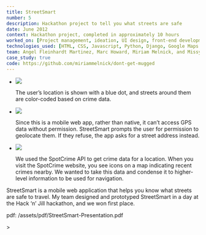```yaml
---
title: StreetSmart
number: 5
description: Hackathon project to tell you what streets are safe
date: June 2012
context: Hackathon project, completed in approximately 10 hours
worked_on: [Project management, ideation, UI design, front-end development, presentation (speaking)]
technologies_used: [HTML, CSS, Javascript, Python, Django, Google Maps API, Spotcrime API]
team: Angel Fleinhardt Martinez, Marc Howard, Miriam Melnick, and Missy Kayko
case_study: true
code: https://github.com/miriammelnick/dont-get-mugged
---
```

<div class="images">
  <ul>
    <li class="captioned-image">
      <a href="#" data-fluidbox><img src="/assets/images/streetsmart/streetsmart-main.png"/></a>
      <p>The user’s location is shown with a blue dot, and streets around them are color-coded based on crime data.</p>
    </li>
    <li class="captioned-image">
     <img src="/assets/images/streetsmart/streetsmart-geo.png"/>
     <p>Since this is a mobile web app, rather than native, it can’t access GPS data without permission. StreetSmart prompts the user for permission to geolocate them. If they refuse, the app asks for a street address instead.</p>
    </li>
    <li class="captioned-image">
      <img src="/assets/images/streetsmart/spotcrime.png"/>
      <p>We used the SpotCrime API to get crime data for a location. When you visit the SpotCrime website, you see icons on a map indicating recent crimes nearby. We wanted to take this data and condense it to higher-level information to be used for navigation.</p>
    </li>
  </ul>
</div>
<div class="project-overview">
  <p>StreetSmart is a mobile web application that helps you know what streets are safe to travel. My team designed and prototyped StreetSmart in a day at the Hack ‘n’ Jill hackathon, and we won first place.</p>
  <p>pdf: /assets/pdf/StreetSmart-Presentation.pdf</p>>
</div>